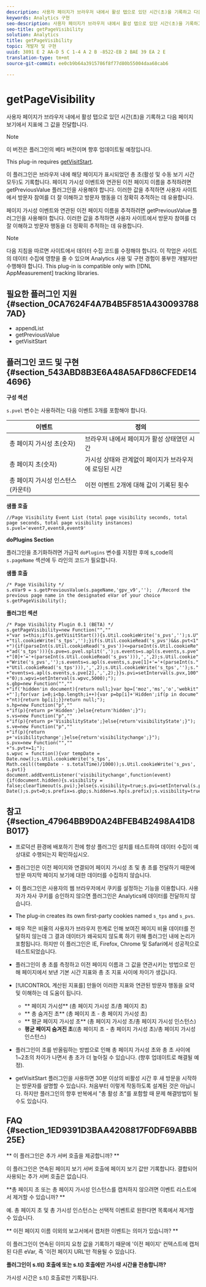 ```yaml
---
description: 사용자 페이지가 브라우저 내에서 활성 탭으로 있던 시간(초)을 기록하고 다음 페이지 보기에서 지표에 그 값을 전달합니다.
keywords: Analytics 구현
seo-description: 사용자 페이지가 브라우저 내에서 활성 탭으로 있던 시간(초)을 기록하고 다음 페이지 보기에서 지표에 그 값을 전달합니다.
seo-title: getPageVisibility
solution: Analytics
title: getPageVisibility
topic: 개발자 및 구현
uuid: 3891 E 2 AA-D 5 C 1-4 A 2 B -8522-EB 2 BAE 39 EA 2 E
translation-type: tm+mt
source-git-commit: ee0cb9b64a3915786f8f77d80b55004daa68cab6

---
```



# getPageVisibility

사용자 페이지가 브라우저 내에서 활성 탭으로 있던 시간(초)을 기록하고 다음 페이지 보기에서 지표에 그 값을 전달합니다.

>[!NOTE]
>
>이 버전은 플러그인의 베타 버전이며 향후 업데이트될 예정입니다.

This plug-in requires [getVisitStart](../../../implement/js-implementation/plugins/getvisitstart.md#concept_1C3CD25A87094A498A1D8A455963FBD8).

이 플러그인은 브라우저 내에 해당 페이지가 표시되었던 총 초(활성 및 수동 보기 시간 모두)도 기록합니다. 페이지 가시성 이벤트와 연관된 이전 페이지 이름을 추적하려면 getPreviousValue 플러그인을 사용해야 합니다. 이러한 값을 추적하면 사용자 사이트에서 방문자 참여를 더 잘 이해하고 방문자 행동을 더 정확히 추적하는 데 유용합니다.

페이지 가시성 이벤트와 연관된 이전 페이지 이름을 추적하려면 getPreviousValue 플러그인을 사용해야 합니다. 이러한 값을 추적하면 사용자 사이트에서 방문자 참여를 더 잘 이해하고 방문자 행동을 더 정확히 추적하는 데 유용합니다.

>[!NOTE]
>
>다음 지침을 따르면 사이트에서 데이터 수집 코드를 수정해야 합니다. 이 작업은 사이트의 데이터 수집에 영향을 줄 수 있으며 Analytics 사용 및 구현 경험이 풍부한 개발자만 수행해야 합니다. This plug-in is compatible only with [!DNL AppMeasurement] tracking libraries.

## 필요한 플러그인 지원 {#section_0CA7624F4A7B4B5F851A4300937887AD}

* appendList
* getPreviousValue
* getVisitStart

## 플러그인 코드 및 구현 {#section_543ABD8B3E6A48A5AFD86CFEDE144696}

**구성 섹션**

`s.pvel` 변수는 사용하려는 다음 이벤트 3개를 포함해야 합니다.

| 이벤트 | 정의 |
|---|---|
| 총 페이지 가시성 초(숫자) | 브라우저 내에서 페이지가 활성 상태였던 시간 |
| 총 페이지 초(숫자) | 가시성 상태와 관계없이 페이지가 브라우저에 로딩된 시간 |
| 총 페이지 가시성 인스턴스(카운터) | 이전 이벤트 2개에 대해 값이 기록된 횟수 |

**샘플 호출**

```
//Page Visibility Event List (total page visibility seconds, total page seconds, total page visibility instances) 
s.pvel='event7,event8,event9' 
```

**doPlugins Section**

플러그인을 초기화하려면 가급적 `doPlugins` 변수를 지정한 후에 s_code의 `s.pageName` 섹션에 두 라인의 코드가 필요합니다.

**샘플 호출**

```
/* Page Visibility */ 
s.eVar9 = s.getPreviousValue(s.pageName,'gpv_v9','');  //Record the previous page name in the designated eVar of your choice 
s.getPageVisibility(); 
```

**플러그인 섹션**

```
/* Page Visibility Plugin 0.1 (BETA) */ 
s.getPageVisibility=new Function("","" 
+"var s=this;if(s.getVisitStart()){s.Util.cookieWrite('s_pvs','');s.U" 
+"til.cookieWrite('s_tps','');}if(s.Util.cookieRead('s_pvs')&&s.pvt<1" 
+"){if(parseInt(s.Util.cookieRead('s_pvs'))<=parseInt(s.Util.cookieRe" 
+"ad('s_tps'))){s.pve=s.pvel.split(',');s.events=s.apl(s.events,s.pve" 
+"[0]+'='+(parseInt(s.Util.cookieRead('s_pvs'))),',',2);s.Util.cookie" 
+"Write('s_pvs','');s.events=s.apl(s.events,s.pve[1]+'='+(parseInt(s." 
+"Util.cookieRead('s_tps'))),',',2);s.Util.cookieWrite('s_tps','');s." 
+"events=s.apl(s.events,s.pve[2],',',2);}}s.pvi=setInterval(s.pvx,100" 
+"0);s.wpvi=setInterval(s.wpvc,5000);"); 
s.gbp=new Function("","" 
+"if('hidden'in document){return null;}var bp=['moz','ms','o','webkit" 
+"'];for(var i=0;i<bp.length;i++){var p=bp[i]+'Hidden';if(p in docume" 
+"nt){return bp[i];}}return null;"); 
s.hp=new Function("p","" 
+"if(p){return p+'Hidden';}else{return'hidden';}"); 
s.vs=new Function("p","" 
+"if(p){return p+'VisibilityState';}else{return'visibilityState';}"); 
s.ve=new Function("p","" 
+"if(p){return p+'visibilitychange';}else{return'visibilitychange';}"); 
s.pvx=new Function("","" 
+"s.pvt+=1;"); 
s.wpvc = function(){var tempDate = Date.now();s.Util.cookieWrite('s_tps', 
Math.ceil((tempDate - s.totalTime)/1000));s.Util.cookieWrite('s_pvs', s.pvt)} 
document.addEventListener('visibilitychange',function(event){if(document.hidden){s.visibility = false;clearTimeout(s.pvi);}else{s.visibility=true;s.pvi=setInterval(s.pvx,1000);}});s.totalTime=new Date();s.pvt=0;s.prefix=s.gbp;s.hidden=s.hp(s.prefix);s.visibility=true;s.visibilityState=s.vs(s.prefix);s.visibilityEvent=s.ve(s.prefix); 
```

## 참고 {#section_47964BB9D0A24BFEB4B2498A41D8B017}

* 프로덕션 환경에 배포하기 전에 항상 플러그인 설치를 테스트하여 데이터 수집이 예상대로 수행되는지 확인하십시오.
* 플러그인은 이전 페이지와 연결되어 페이지 가시성 초 및 총 초를 전달하기 때문에 방문 마지막 페이지 보기에 대한 데이터를 수집하지 않습니다.
* 이 플러그인은 사용자의 웹 브라우저에서 쿠키를 설정하는 기능을 이용합니다. 사용자가 자사 쿠키를 승인하지 않으면 플러그인은 Analytics에 데이터를 전달하지 않습니다.
* The plug-in creates its own first-party cookies named `s_tps` and `s_pvs`.

* 매우 적은 비율의 사용자가 브라우저 한계로 인해 보여진 페이지 비율 데이터를 전달하지 않는데 그 결과 데이터가 왜곡되지 않도록 하기 위해 플러그인 내에 논리가 포함됩니다. 하지만 이 플러그인은 IE, Firefox, Chrome 및 Safari에서 성공적으로 테스트되었습니다.
* 플러그인이 총 초를 측정하고 이전 페이지 이름과 그 값을 연관시키는 방법으로 인해 페이지에서 보낸 기본 시간 지표와 총 초 지표 사이에 차이가 생깁니다.
* [!UICONTROL 계산된 지표를] 만들어 이러한 지표와 연관된 방문자 행동을 요약 및 이해하는 데 도움이 됩니다.

   * ** 페이지 가시성** (총 페이지 가시성 초/총 페이지 초)
   * ** 총 숨겨진 초** (총 페이지 초 - 총 페이지 가시성 초)
   * ** 평균 페이지 가시성 초** (총 페이지 가시성 초/총 페이지 가시성 인스턴스)
   * **평균 페이지 숨겨진 초**((총 페이지 초 - 총 페이지 가시성 초)/총 페이지 가시성 인스턴스)

* 플러그인이 초를 반올림하는 방법으로 인해 총 페이지 가시성 초와 총 초 사이에 1~2초의 차이가 나면서 총 초가 더 높아질 수 있습니다. (향후 업데이트로 해결될 예정).
* getVisitStart 플러그인을 사용하면 30분 이상의 비활성 시간 후 새 방문을 시작하는 방문자를 설명할 수 있습니다. 처음부터 이렇게 작동하도록 설계된 것은 아닙니다. 하지만 플러그인의 향후 반복에서 "총 활성 초"를 포함할 때 문제 해결방법이 될 수도 있습니다.

## FAQ {#section_1ED9391D3BAA4208817F0DF69ABBB25E}

** 이 플러그인은 추가 서버 호출을 제공합니까? **

이 플러그인은 연속된 페이지 보기 서버 호출에 페이지 보기 값만 기록합니다. 결합되어 사용되는 추가 서버 호출은 없습니다.

**총 페이지 초 또는 총 페이지 가시성 인스턴스를 캡처하지 않으려면 이벤트 리스트에서 제거할 수 있습니까? **

예. 총 페이지 초 및 총 가시성 인스턴스는 선택적 이벤트로 원한다면 목록에서 제거할 수 있습니다.

** 이전 페이지 이름 이외의 보고서에서 캡처한 이벤트는 의미가 있습니까? **

이 플러그인이 연속된 이미지 요청 값을 기록하기 때문에 '이전 페이지' 컨텍스트에 캡처된 다른 eVar, 즉 '이전 페이지 URL'만 적용될 수 있습니다.

**플러그인이 s.tl() 호출에 또는 s.t() 호출에만 가시성 시간을 전송합니까?**

가시성 시간은 s.t() 호출로만 기록됩니다.
